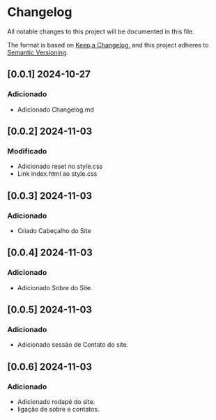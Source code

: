 # Changelog

All notable changes to this project will be documented in this file.

The format is based on [Keep a Changelog](https://keepachangelog.com/en/1.1.0/),
and this project adheres to [Semantic Versioning](https://semver.org/spec/v2.0.0.html).

## [0.0.1] 2024-10-27

### Adicionado

- Adicionado Changelog.md

## [0.0.2] 2024-11-03

### Modificado

- Adicionado reset no style.css
- Link index.html ao style.css

## [0.0.3] 2024-11-03

### Adicionado

- Criado Cabeçalho do Site

## [0.0.4] 2024-11-03

### Adicionado

- Adicionado Sobre do Site.

## [0.0.5] 2024-11-03

### Adicionado

- Adicionado sessão de Contato do site.

## [0.0.6] 2024-11-03

### Adicionado

- Adicionado rodapé do site.
- ligação de sobre e contatos.
